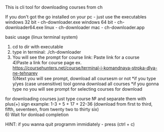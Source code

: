 This is cli tool for downloading courses from ch

If you don't got the go installed on your pc - just use the executables
windows 32 bit - ch-downloader.exe
windows 64 bit - ch-downloader64.exe
linux - ch-downloader
mac - ch-downloader.app

basic usage (linux terminal system)
1) cd to dir with executable
2) type in terminal:
./ch-downloader
3) You will see the prompt for course link:
Paste link for a course   
4)Paste a link for course page ex. https://coursehunters.net/course/terminal-i-komandnaya-stroka-dlya-ne-tehnarey     
5)Next you will see prompt, download all coursesm or not
*if you type y/yes (case unsensitive)
tool gonna download all courses
*if you gonna type no you will see prompt for selecting courses for download

for downloading courses just type course № and separate them with plus(+) sign
example:
1-3 + 5 + 17 + 22-36
(download from first to third, fifth, seventeen, from twenty two to thirty six)  
6) Wait for donload completion

HINT: if you wanna quit programm immidiately - press (ctrl + c)